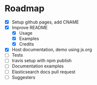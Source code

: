 # Roadmap

 - [x] Setup github pages, add CNAME
 - [x] Improve README
     + [x] Usage
     + [x] Examples
     + [x] Credits
 - [x] Host documentation, demo using js.org
 - [ ] Tests
 - [ ] travis setup with npm publish
 - [ ] Documentation examples
 - [ ] Elasticsearch docs pull request
 - [ ] Suggesters
